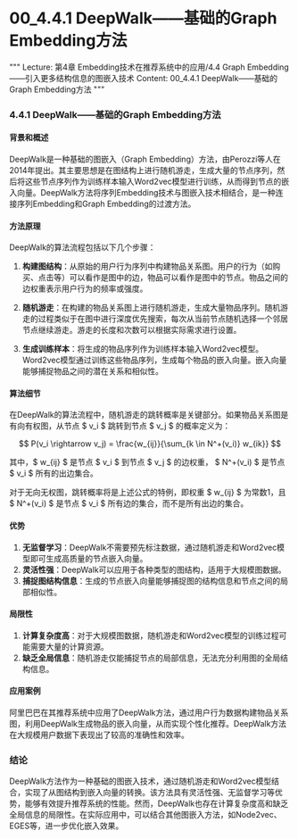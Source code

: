 # 00_4.4.1 DeepWalk——基础的Graph Embedding方法

"""
Lecture: 第4章 Embedding技术在推荐系统中的应用/4.4 Graph Embedding——引入更多结构信息的图嵌入技术
Content: 00_4.4.1 DeepWalk——基础的Graph Embedding方法
"""

### 4.4.1 DeepWalk——基础的Graph Embedding方法

#### 背景和概述

DeepWalk是一种基础的图嵌入（Graph Embedding）方法，由Perozzi等人在2014年提出。其主要思想是在图结构上进行随机游走，生成大量的节点序列，然后将这些节点序列作为训练样本输入Word2vec模型进行训练，从而得到节点的嵌入向量。DeepWalk方法将序列Embedding技术与图嵌入技术相结合，是一种连接序列Embedding和Graph Embedding的过渡方法。

#### 方法原理

DeepWalk的算法流程包括以下几个步骤：

1. **构建图结构**：从原始的用户行为序列中构建物品关系图。用户的行为（如购买、点击等）可以看作是图中的边，物品可以看作是图中的节点。物品之间的边权重表示用户行为的频率或强度。
   
2. **随机游走**：在构建的物品关系图上进行随机游走，生成大量物品序列。随机游走的过程类似于在图中进行深度优先搜索，每次从当前节点随机选择一个邻居节点继续游走。游走的长度和次数可以根据实际需求进行设置。

3. **生成训练样本**：将生成的物品序列作为训练样本输入Word2vec模型。Word2vec模型通过训练这些物品序列，生成每个物品的嵌入向量。嵌入向量能够捕捉物品之间的潜在关系和相似性。

#### 算法细节

在DeepWalk的算法流程中，随机游走的跳转概率是关键部分。如果物品关系图是有向有权图，从节点 $ v_i $ 跳转到节点 $ v_j $ 的概率定义为：

$$ P(v_i \rightarrow v_j) = \frac{w_{ij}}{\sum_{k \in N^+(v_i)} w_{ik}} $$

其中，$ w_{ij} $ 是节点 $ v_i $ 到节点 $ v_j $ 的边权重， $ N^+(v_i) $ 是节点 $ v_i $ 所有的出边集合。

对于无向无权图，跳转概率将是上述公式的特例，即权重 $ w_{ij} $ 为常数1，且 $ N^+(v_i) $ 是节点 $ v_i $ 所有边的集合，而不是所有出边的集合。

#### 优势

1. **无监督学习**：DeepWalk不需要预先标注数据，通过随机游走和Word2vec模型即可生成高质量的节点嵌入向量。
2. **灵活性强**：DeepWalk可以应用于各种类型的图结构，适用于大规模图数据。
3. **捕捉图结构信息**：生成的节点嵌入向量能够捕捉图的结构信息和节点之间的局部相似性。

#### 局限性

1. **计算复杂度高**：对于大规模图数据，随机游走和Word2vec模型的训练过程可能需要大量的计算资源。
2. **缺乏全局信息**：随机游走仅能捕捉节点的局部信息，无法充分利用图的全局结构信息。

#### 应用案例

阿里巴巴在其推荐系统中应用了DeepWalk方法，通过用户行为数据构建物品关系图，利用DeepWalk生成物品的嵌入向量，从而实现个性化推荐。DeepWalk方法在大规模用户数据下表现出了较高的准确性和效率。

### 结论

DeepWalk方法作为一种基础的图嵌入技术，通过随机游走和Word2vec模型结合，实现了从图结构到嵌入向量的转换。该方法具有灵活性强、无监督学习等优势，能够有效提升推荐系统的性能。然而，DeepWalk也存在计算复杂度高和缺乏全局信息的局限性。在实际应用中，可以结合其他图嵌入方法，如Node2vec、EGES等，进一步优化嵌入效果。